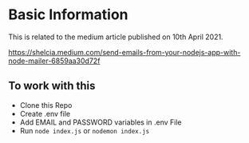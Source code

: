 # Basic Information


This is related to the medium article published on 10th April 2021.


https://shelcia.medium.com/send-emails-from-your-nodejs-app-with-node-mailer-6859aa30d72f



## To work with this

- Clone this Repo
- Create .env file
- Add EMAIL and PASSWORD variables in .env File
- Run <code>node index.js</code> or <code>nodemon index.js</code> 
